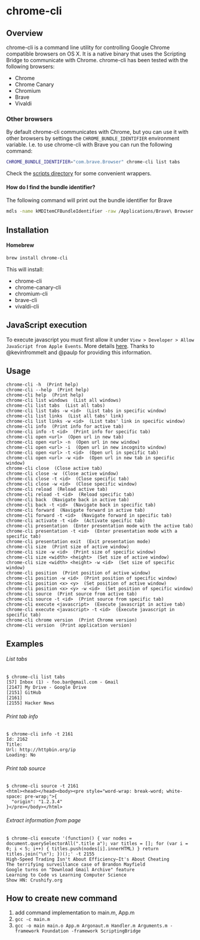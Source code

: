 chrome-cli
==========


## Overview
chrome-cli is a command line utility for controlling Google Chrome compatible browsers on OS X.
It is a native binary that uses the Scripting Bridge to communicate with Chrome.
chrome-cli has been tested with the following browsers:
* Chrome
* Chrome Canary
* Chromium
* Brave
* Vivaldi


### Other browsers
By default chrome-cli communicates with Chrome, but you can use it with other browsers by settings
the `CHROME_BUNDLE_IDENTIFIER` environment variable. I.e. to use chrome-cli with Brave you can run the following command:
```bash
CHROME_BUNDLE_IDENTIFIER="com.brave.Browser" chrome-cli list tabs
```
Check the [scripts directory](scripts) for some convenient wrappers.


#### How do I find the bundle identifier?
The following command will print out the bundle identifier for Brave
```bash
mdls -name kMDItemCFBundleIdentifier -raw /Applications/Brave\ Browser.app
```

## Installation

#### Homebrew
```bash
brew install chrome-cli
```
This will install:
* chrome-cli
* chrome-canary-cli
* chromium-cli
* brave-cli
* vivaldi-cli



## JavaScript execution
To execute javascript you must first allow it under `View > Developer > Allow JavaScript from Apple Events`.
More details [here](https://www.chromium.org/developers/applescript). Thanks to @kevinfrommelt and @paulp for providing this information.


## Usage
    chrome-cli -h  (Print help)
    chrome-cli --help  (Print help)
    chrome-cli help  (Print help)
    chrome-cli list windows  (List all windows)
    chrome-cli list tabs  (List all tabs)
    chrome-cli list tabs -w <id>  (List tabs in specific window)
    chrome-cli list links  (List all tabs' link)
    chrome-cli list links -w <id>  (List tabs' link in specific window)
    chrome-cli info  (Print info for active tab)
    chrome-cli info -t <id>  (Print info for specific tab)
    chrome-cli open <url>  (Open url in new tab)
    chrome-cli open <url> -n  (Open url in new window)
    chrome-cli open <url> -i  (Open url in new incognito window)
    chrome-cli open <url> -t <id>  (Open url in specific tab)
    chrome-cli open <url> -w <id>  (Open url in new tab in specific window)
    chrome-cli close  (Close active tab)
    chrome-cli close -w  (Close active window)
    chrome-cli close -t <id>  (Close specific tab)
    chrome-cli close -w <id>  (Close specific window)
    chrome-cli reload  (Reload active tab)
    chrome-cli reload -t <id>  (Reload specific tab)
    chrome-cli back  (Navigate back in active tab)
    chrome-cli back -t <id>  (Navigate back in specific tab)
    chrome-cli forward  (Navigate forward in active tab)
    chrome-cli forward -t <id>  (Navigate forward in specific tab)
    chrome-cli activate -t <id>  (Activate specific tab)
    chrome-cli presentation  (Enter presentation mode with the active tab)
    chrome-cli presentation -t <id>  (Enter presentation mode with a specific tab)
    chrome-cli presentation exit  (Exit presentation mode)
    chrome-cli size  (Print size of active window)
    chrome-cli size -w <id>  (Print size of specific window)
    chrome-cli size <width> <height>  (Set size of active window)
    chrome-cli size <width> <height> -w <id>  (Set size of specific window)
    chrome-cli position  (Print position of active window)
    chrome-cli position -w <id>  (Print position of specific window)
    chrome-cli position <x> <y>  (Set position of active window)
    chrome-cli position <x> <y> -w <id>  (Set position of specific window)
    chrome-cli source  (Print source from active tab)
    chrome-cli source -t <id>  (Print source from specific tab)
    chrome-cli execute <javascript>  (Execute javascript in active tab)
    chrome-cli execute <javascript> -t <id>  (Execute javascript in specific tab)
    chrome-cli chrome version  (Print Chrome version)
    chrome-cli version  (Print application version)


## Examples
###### List tabs
    $ chrome-cli list tabs
    [57] Inbox (1) - foo.bar@gmail.com - Gmail
    [2147] My Drive - Google Drive
    [2151] GitHub
    [2161]
    [2155] Hacker News

###### Print tab info
    $ chrome-cli info -t 2161
    Id: 2162
    Title:
    Url: http://httpbin.org/ip
    Loading: No

###### Print tab source
    $ chrome-cli source -t 2161
    <html><head></head><body><pre style="word-wrap: break-word; white-space: pre-wrap;">{
      "origin": "1.2.3.4"
    }</pre></body></html>

###### Extract information from page
    $ chrome-cli execute '(function() { var nodes = document.querySelectorAll(".title a"); var titles = []; for (var i = 0; i < 5; i++) { titles.push(nodes[i].innerHTML) } return titles.join("\n"); })();' -t 2155
    High-Speed Trading Isn't About Efficiency—It's About Cheating
    The terrifying surveillance case of Brandon Mayfield
    Google turns on "Download Gmail Archive" feature
    Learning to Code vs Learning Computer Science
    Show HN: Crushify.org


## How to create new command
1. add command implementation to main.m, App.m
2. `gcc -c main.m`
3. `gcc -o main main.o App.m Argonaut.m Handler.m Arguments.m -framework Foundation -framework ScriptingBridge`
